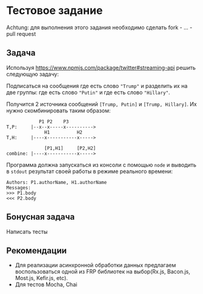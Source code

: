 # Тестовое задание

Achtung: для выполнения этого задания необходимо сделать fork - ... - pull request

## Задача

Используя https://www.npmjs.com/package/twitter#streaming-api решить следующую задачу:

Подписаться на сообщения где есть слово `"Trump"` и разделить их на две группы: где есть слово `"Putin"` и где есть слово `"Hillary"`.

Получится 2 источника сообщений `[Trump, Putin]` и `[Trump, Hillary]`. Их нужно скомбинировать таким образом:

```
            P1 P2    P3
T,P:     |--x--x-----x---------->
              H1          H2
T,H:     |----x-----------x----->

              [P1,H1]     [P2,H2]
combine: |----x-----------x----->
```

Программа должна запускаться из консоли с помощью `node` и выводить в `stdout` результат своей работы в режиме реального времени:

```
Authors: P1.authorName, H1.authorName
Messages:
>>> P1.body
<<< P2.body
```


## Бонусная задача

Написать тесты


## Рекомендации

- Для реализации асинхронной обработки данных предлагаем воспользоваться одной из FRP библиотек на выбор(Rx.js, Bacon.js, Most.js, Kefir.js, etc).
- Для тестов Mocha, Chai

